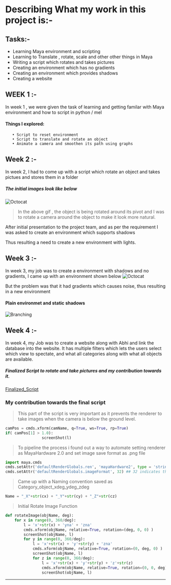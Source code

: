 # Describing What my work in this project is:-

## Tasks:-
  * Learning Maya environment and scripting
  * Learning to Translate , rotate, scale and other other things in Maya
  * Writing a script which rotates and takes pictures
  * Creating an environment which has no gradients
  * Creating an environment which provides shadows
  * Creating a website

## WEEK 1 :-
  In week 1 , we were given the task of learning and getting familar with Maya environment and how to script in python / mel
  #### Things I explored:
       • Script to reset environment
       • Script to translate and rotate an object
       • Animate a camera and smoothen its path using graphs
  
## Week 2 :-
  In week 2, I had to come up with a script which rotate an object and takes pictues and stores them in a folder
  
##### The initial images look like below
  ![Octocat](https://raw.githubusercontent.com/nikunjlad/3D-Object-Classification-Using-Capsule-Networks/master/Maya3D-Images-Dataset/Preetham_Alladu/2z705q.gif)
  
> In the above gif , the object is being rotated around its pivot and I was to rotate a camera around the object to make it look more natural.
  
After initial presentation to the project team, and as per the requirement I was asked to create an environment which supports shadows
  
Thus resulting a need to create a new environment with lights.

## Week 3 :-
 In week 3, my job was to create a environment with shadows and no gradients, I came up with an environment shown below
 ![Octocat](https://raw.githubusercontent.com/nikunjlad/3D-Object-Classification-Using-Capsule-Networks/master/Maya3D-Images-Dataset/Preetham_Alladu/BeFunky-collage.jpg)
 
 But the problem was that it had gradients which causes noise, thus resulting in a new environment
 
 #### Plain environmet and static shadows
 ![Branching](https://raw.githubusercontent.com/nikunjlad/3D-Object-Classification-Using-Capsule-Networks/master/Maya3D-Images-Dataset/Preetham_Alladu/2z72zl.gif)
 
 
 ## Week 4 :-
 In week 4, my Job was to create a website along with Abhi and link the database into the website. It has multiple filters which lets the users select which view to spectate, and what all categories along with what all objects are available.
 
 
 
 
##### Finalized Script to rotate and take pictures and my contribution towards it.

[Finalized_Script](https://github.com/nikunjlad/3D-Object-Classification-Using-Capsule-Networks/blob/master/Maya3D-Images-Dataset/Preetham_Alladu/Final_Script.py)




### My contribution towards the final script

> This part of the script is very important as it prevents the renderer to take images when the camera is below the ground level.

``` python
camPos = cmds.xform(camName, q=True, ws=True, rp=True)
if( camPos[1] > 1.0):
                screenShot(l)
```
> To pipeline the process i found out a way to automate setting renderer as MayaHardware 2.0 and set image save format as .png file

``` python
import maya.cmds
cmds.setAttr('defaultRenderGlobals.ren', 'mayaHardware2', type = 'string')
cmds.setAttr('defaultRenderGlobals.imageFormat', 32) ## 32 indicates the image is being stored as .png file
```
> Came up with a Naming convention saved as Category_object_xdeg_ydeg_zdeg

``` python
Name = "_X"+str(cx) + "_Y"+str(cy) + "_Z"+str(cz)
```

> Initial Rotate Image Function

``` python
def rotateImage(objName, deg):
    for x in range(0, 360/deg):
        l = 'x'+str(x) + 'yna' + 'zna'
        cmds.xform(objName, relative=True, rotation=(deg, 0, 0) )
        screenShot(objName, l)
        for y in range(0, 360/deg):
            l = 'x'+str(x) + 'y'+str(y) + 'zna'
            cmds.xform(objName, relative=True, rotation=(0, deg, 0) )
            screenShot(objName, l)
            for z in range(0, 360/deg):
                l = 'x'+str(x) + 'y'+str(y) + 'z'+str(z)
                cmds.xform(objName, relative=True, rotation=(0, 0, deg) )
                screenShot(objName, l)
```



* * * 
